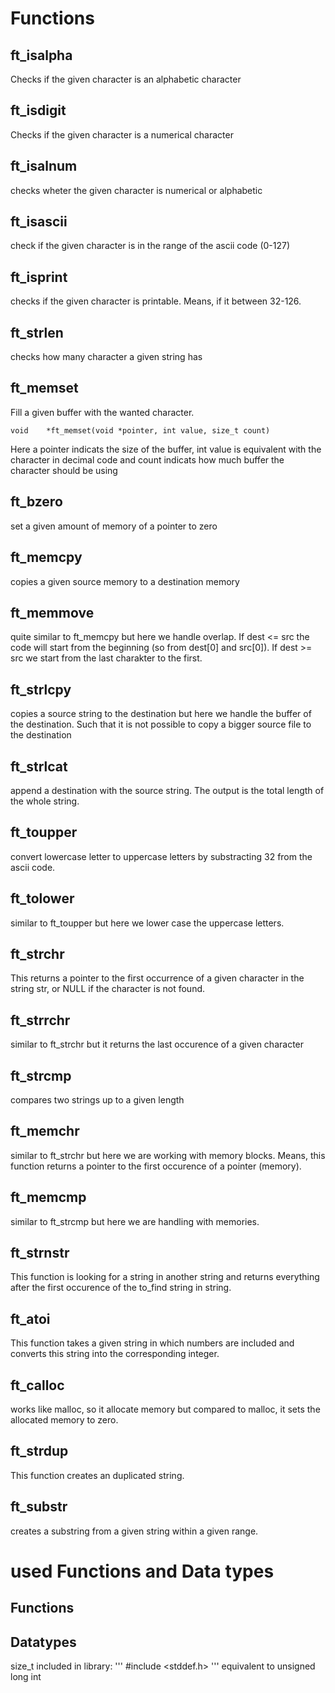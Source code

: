 # Functions
## ft_isalpha
Checks if the given character is an alphabetic character

## ft_isdigit
Checks if the given character is a numerical character

## ft_isalnum
checks wheter the given character is numerical or alphabetic

## ft_isascii
check if the given character is in the range of the ascii code (0-127)

## ft_isprint
checks if the given character is printable. Means, if it between 32-126.

## ft_strlen
checks how many character a given string has

## ft_memset 
Fill a given buffer with the wanted character. 
```
void	*ft_memset(void *pointer, int value, size_t count)
```
Here a pointer indicats the size of the buffer, int value is equivalent with the character in decimal code and count indicats how much buffer the character should be using

## ft_bzero
set a given amount of memory of a pointer to zero  

## ft_memcpy
copies a given source memory to a destination memory

## ft_memmove
quite similar to ft_memcpy but here we handle overlap. If dest <= src the code will start from the beginning (so from dest[0] and src[0]). If dest >= src we start from the last charakter to the first. 

## ft_strlcpy
copies a source string to the destination but here we handle the buffer of the destination. Such that it is not possible to copy a bigger source file to the destination

## ft_strlcat
append a destination with the source string. The output is the total length of the whole string.

## ft_toupper
convert lowercase letter to uppercase letters by substracting 32 from the ascii code.

## ft_tolower
similar to ft_toupper but here we lower case the uppercase letters.

## ft_strchr
This returns a pointer to the first occurrence of a given character in the string str, or NULL if the character is not found.

## ft_strrchr
similar to ft_strchr but it returns the last occurence of a given character

## ft_strcmp
compares two strings up to a given length

## ft_memchr
similar to ft_strchr but here we are working with memory blocks. Means, this function returns a pointer to the first occurence of a pointer (memory).

## ft_memcmp
similar to ft_strcmp but here we are handling with memories.

## ft_strnstr
This function is looking for a string in another string and returns everything after the first occurence of the to_find string in string.

## ft_atoi
This function takes a given string in which numbers are included and converts this string into the corresponding integer.

## ft_calloc
works like malloc, so it allocate memory but compared to malloc, it sets the allocated memory to zero.

## ft_strdup
This function creates an duplicated string. 

## ft_substr
creates a substring from a given string within a given range. 

# used Functions and Data types
## Functions
## Datatypes
size_t included in library:
'''
#include <stddef.h>
'''
equivalent to unsigned long int
